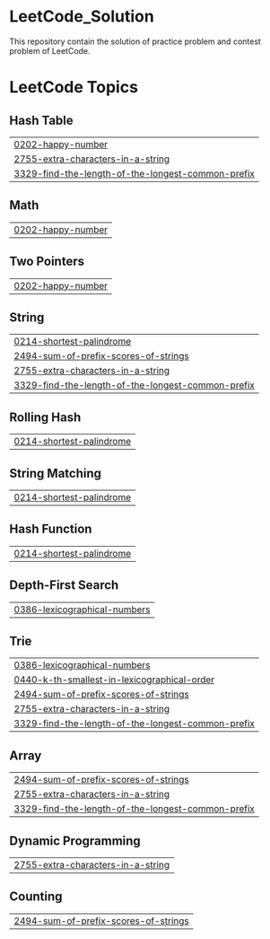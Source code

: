 # LeetCode_Solution
This repository contain the solution of practice problem and contest problem of LeetCode.

<!---LeetCode Topics Start-->
# LeetCode Topics
## Hash Table
|  |
| ------- |
| [0202-happy-number](https://github.com/Deepak1609/LeetCode_Solution/tree/master/0202-happy-number) |
| [2755-extra-characters-in-a-string](https://github.com/Deepak1609/LeetCode_Solution/tree/master/2755-extra-characters-in-a-string) |
| [3329-find-the-length-of-the-longest-common-prefix](https://github.com/Deepak1609/LeetCode_Solution/tree/master/3329-find-the-length-of-the-longest-common-prefix) |
## Math
|  |
| ------- |
| [0202-happy-number](https://github.com/Deepak1609/LeetCode_Solution/tree/master/0202-happy-number) |
## Two Pointers
|  |
| ------- |
| [0202-happy-number](https://github.com/Deepak1609/LeetCode_Solution/tree/master/0202-happy-number) |
## String
|  |
| ------- |
| [0214-shortest-palindrome](https://github.com/Deepak1609/LeetCode_Solution/tree/master/0214-shortest-palindrome) |
| [2494-sum-of-prefix-scores-of-strings](https://github.com/Deepak1609/LeetCode_Solution/tree/master/2494-sum-of-prefix-scores-of-strings) |
| [2755-extra-characters-in-a-string](https://github.com/Deepak1609/LeetCode_Solution/tree/master/2755-extra-characters-in-a-string) |
| [3329-find-the-length-of-the-longest-common-prefix](https://github.com/Deepak1609/LeetCode_Solution/tree/master/3329-find-the-length-of-the-longest-common-prefix) |
## Rolling Hash
|  |
| ------- |
| [0214-shortest-palindrome](https://github.com/Deepak1609/LeetCode_Solution/tree/master/0214-shortest-palindrome) |
## String Matching
|  |
| ------- |
| [0214-shortest-palindrome](https://github.com/Deepak1609/LeetCode_Solution/tree/master/0214-shortest-palindrome) |
## Hash Function
|  |
| ------- |
| [0214-shortest-palindrome](https://github.com/Deepak1609/LeetCode_Solution/tree/master/0214-shortest-palindrome) |
## Depth-First Search
|  |
| ------- |
| [0386-lexicographical-numbers](https://github.com/Deepak1609/LeetCode_Solution/tree/master/0386-lexicographical-numbers) |
## Trie
|  |
| ------- |
| [0386-lexicographical-numbers](https://github.com/Deepak1609/LeetCode_Solution/tree/master/0386-lexicographical-numbers) |
| [0440-k-th-smallest-in-lexicographical-order](https://github.com/Deepak1609/LeetCode_Solution/tree/master/0440-k-th-smallest-in-lexicographical-order) |
| [2494-sum-of-prefix-scores-of-strings](https://github.com/Deepak1609/LeetCode_Solution/tree/master/2494-sum-of-prefix-scores-of-strings) |
| [2755-extra-characters-in-a-string](https://github.com/Deepak1609/LeetCode_Solution/tree/master/2755-extra-characters-in-a-string) |
| [3329-find-the-length-of-the-longest-common-prefix](https://github.com/Deepak1609/LeetCode_Solution/tree/master/3329-find-the-length-of-the-longest-common-prefix) |
## Array
|  |
| ------- |
| [2494-sum-of-prefix-scores-of-strings](https://github.com/Deepak1609/LeetCode_Solution/tree/master/2494-sum-of-prefix-scores-of-strings) |
| [2755-extra-characters-in-a-string](https://github.com/Deepak1609/LeetCode_Solution/tree/master/2755-extra-characters-in-a-string) |
| [3329-find-the-length-of-the-longest-common-prefix](https://github.com/Deepak1609/LeetCode_Solution/tree/master/3329-find-the-length-of-the-longest-common-prefix) |
## Dynamic Programming
|  |
| ------- |
| [2755-extra-characters-in-a-string](https://github.com/Deepak1609/LeetCode_Solution/tree/master/2755-extra-characters-in-a-string) |
## Counting
|  |
| ------- |
| [2494-sum-of-prefix-scores-of-strings](https://github.com/Deepak1609/LeetCode_Solution/tree/master/2494-sum-of-prefix-scores-of-strings) |
<!---LeetCode Topics End-->